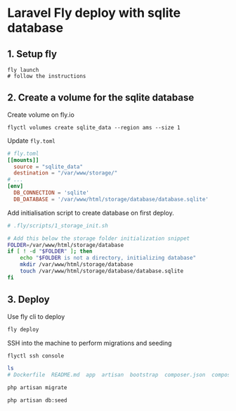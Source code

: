 # Laravel Fly deploy with sqlite database

## 1. Setup fly

```
fly launch
# follow the instructions
```

## 2. Create a volume for the sqlite database

Create volume on fly.io

```
flyctl volumes create sqlite_data --region ams --size 1
```

Update `fly.toml`

```toml
# fly.toml
[[mounts]]
  source = "sqlite_data"
  destination = "/var/www/storage/"
# ...
[env]
  DB_CONNECTION = 'sqlite'
  DB_DATABASE = '/var/www/html/storage/database/database.sqlite'
```

Add initialisation script to create database on first deploy.

```sh
# .fly/scripts/1_storage_init.sh

# Add this below the storage folder initialization snippet
FOLDER=/var/www/html/storage/database
if [ ! -d "$FOLDER" ]; then
    echo "$FOLDER is not a directory, initializing database"
    mkdir /var/www/html/storage/database
    touch /var/www/html/storage/database/database.sqlite
fi
```

## 3. Deploy

Use fly cli to deploy

```bash
fly deploy
```

SSH into the machine to perform migrations and seeding

```bash
flyctl ssh console

ls
# Dockerfile  README.md  app  artisan  bootstrap  composer.json  composer.lock  config  database  index.nginx-debian.html  package-lock.json  package.json  phpunit.xml  postcss.config.js  public  resources  routes  storage  tailwind.config.js  tests  vendor  vite.config.js
```

```bash
php artisan migrate
```

```bash
php artisan db:seed
```
